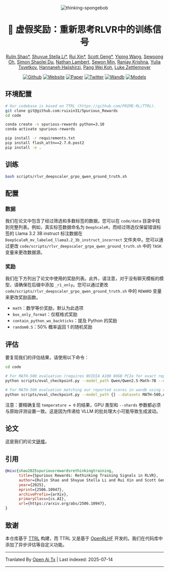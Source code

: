 <div align="center">

![thinking-spongebob](https://raw.githubusercontent.com/ruixin31/Spurious_Rewards/main/figs/thinking-spongebob.png)

# 💭 虚假奖励：重新思考RLVR中的训练信号
  
[Rulin Shao*](https://rulinshao.github.io/), [Shuyue Stella Li*](https://stellalisy.com/), [Rui Xin*](https://ruixin31.github.io/), [Scott Geng*](https://www.scottgeng.com/), [Yiping Wang](https://ypwang61.github.io/), [Sewoong Oh](https://homes.cs.washington.edu/~sewoong/), [Simon Shaolei Du](https://simonshaoleidu.com/), [Nathan Lambert](https://www.natolambert.com/), [Sewon Min](https://www.sewonmin.com/), [Ranjay Krishna](https://www.ranjaykrishna.com/index.html), [Yulia Tsvetkov](https://homes.cs.washington.edu/~yuliats/), [Hannaneh Hajishirzi](https://homes.cs.washington.edu/~hannaneh/), [Pang Wei Koh](https://koh.pw/), [Luke Zettlemoyer](https://www.cs.washington.edu/people/faculty/luke-zettlemoyer/)
</div>

<div align="center">

[![Github](https://img.shields.io/badge/Github-000000?style=for-the-badge&logo=github&logoColor=000&logoColor=white)](https://github.com/ruixin31/Rethink_RLVR)
[![Website](https://img.shields.io/badge/Site-000000.svg?style=for-the-badge&logo=notion&logoColor=white)](https://rethink-rlvr.notion.site/Spurious-Rewards-Rethinking-Training-Signals-in-RLVR-1f4df34dac1880948858f95aeb88872f) 
[![Paper](https://img.shields.io/badge/Paper-000000.svg?style=for-the-badge&logo=arxiv&logoColor=white)](http://arxiv.org/abs/2506.10947) 
[![Twitter](https://img.shields.io/badge/Twitter-000000?style=for-the-badge&logo=x&logoColor=white)](https://x.com/StellaLisy/status/1927392717593526780)
[![Wandb](https://img.shields.io/badge/📁_reproduction_W&B-000000?style=for-the-badge&logo=wandb&logoColor=white)](https://wandb.ai/rx31/SpuriousRewardRLVR)
[![Models](https://img.shields.io/badge/Models-000000?style=for-the-badge&logo=huggingface&logoColor=white)](https://huggingface.co/collections/stellalisy/spurious-rewards-684a38b8eeb32273c287a4db)

</div>


## 环境配置

```sh
# Our codebase is based on TTRL (https://github.com/PRIME-RL/TTRL).
git clone git@github.com:ruixin31/Spurious_Rewards
cd code

conda create -n spurious-rewards python=3.10 
conda activate spurious-rewards

pip install -r requirements.txt
pip install flash_attn==2.7.0.post2
pip install -e .
```
## 训练

```sh
bash scripts/rlvr_deepscaler_grpo_qwen_ground_truth.sh
```
## 配置

### 数据
我们在论文中包含了经过筛选和多数标签的数据。您可以在 `code/data` 目录中找到完整列表。例如，真实标签数据命名为 `DeepScaleR`，而经过筛选仅保留错误标签的 Llama 3.2 3B instruct 标注数据在 `DeepScaleR_mv_labeled_llama3.2_3b_instruct_incorrect` 文件夹中。您可以通过更改 `code/scripts/rlvr_deepscaler_grpo_qwen_ground_truth.sh` 中的 `TASK` 变量来更改数据源。

### 奖励
我们在下方列出了论文中使用的奖励列表。此外，请注意，对于没有聊天模板的模型，请确保在后缀中添加 `_r1_only`。您可以通过更改 `code/scripts/rlvr_deepscaler_grpo_qwen_ground_truth.sh` 中的 `REWARD` 变量来更改奖励函数。

- `math`：数学等价奖励，默认为此选项
- `box_only_format`：仅框格式奖励
- `contain_python_wo_backticks`：提及 Python 的奖励
- `random0.5`：50% 概率返回 1 的随机奖励


## 评估
要复现我们的评估结果，请使用以下命令：


```sh
cd code

# For MATH-500 evaluation (requires NVIDIA A100 80GB PCIe for exact reproduction)
python scripts/eval_checkpoint.py --model_path Qwen/Qwen2.5-Math-7B --datasets MATH-500,AIME-2024,AIME-2025,AMC

# For MATH-500 evaluation matching our reported scores in wandb using checkpoints (requires NVIDIA H200 for exact reproduction)
python scripts/eval_checkpoint.py --model_path {} --datasets MATH-500,AIME-2024,AIME-2025,AMC --shards 2
```
注意：要精确复现 `temperature = 0` 的结果，GPU 类型和 `--shards` 参数都必须与原始评测设置一致。这是因为传递给 VLLM 的批处理大小可能导致生成波动。

## 论文

这是我们的论文[链接](http://arxiv.org/abs/2506.10947)。

## 引用


```bibtex
@misc{shao2025spuriousrewardsrethinkingtraining,
      title={Spurious Rewards: Rethinking Training Signals in RLVR}, 
      author={Rulin Shao and Shuyue Stella Li and Rui Xin and Scott Geng and Yiping Wang and Sewoong Oh and Simon Shaolei Du and Nathan Lambert and Sewon Min and Ranjay Krishna and Yulia Tsvetkov and Hannaneh Hajishirzi and Pang Wei Koh and Luke Zettlemoyer},
      year={2025},
      eprint={2506.10947},
      archivePrefix={arXiv},
      primaryClass={cs.AI},
      url={https://arxiv.org/abs/2506.10947}, 
}
```
## 致谢
本仓库基于 [TTRL](https://github.com/PRIME-RL/TTRL) 构建，而 TTRL 又是基于 [OpenRLHF](https://github.com/OpenRLHF/OpenRLHF) 开发的。我们在代码库中添加了异步评估等自定义功能。



---

Tranlated By [Open Ai Tx](https://github.com/OpenAiTx/OpenAiTx) | Last indexed: 2025-07-14

---